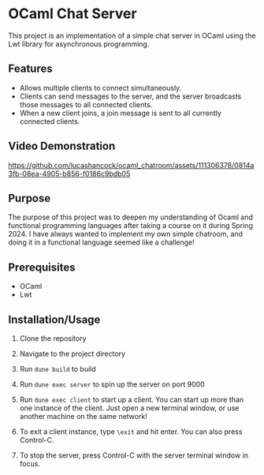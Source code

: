 # OCaml Chat Server

This project is an implementation of a simple chat server in OCaml using the Lwt library for asynchronous programming.

## Features

- Allows multiple clients to connect simultaneously.
- Clients can send messages to the server, and the server broadcasts those messages to all connected clients.
- When a new client joins, a join message is sent to all currently connected clients.

## Video Demonstration


https://github.com/lucashancock/ocaml_chatroom/assets/111306378/0814a3fb-08ea-4905-b856-f0186c9bdb05




## Purpose

The purpose of this project was to deepen my understanding of Ocaml and functional programming languages after taking a course on it during Spring 2024. I have always wanted to implement my own simple chatroom, and doing it in a functional language seemed like a challenge!

## Prerequisites

- OCaml
- Lwt

## Installation/Usage

1. Clone the repository

2. Navigate to the project directory

3. Run `dune build` to build

4. Run `dune exec server` to spin up the server on port 9000

5. Run `dune exec client` to start up a client. You can start up more than one instance of the client. Just open a new terminal window, or use another machine on the same network!

6. To exit a client instance, type `\exit` and hit enter. You can also press Control-C.

7. To stop the server, press Control-C with the server terminal window in focus.

